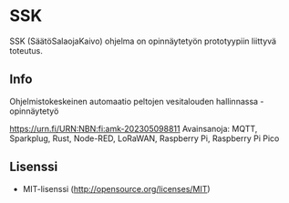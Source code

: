 # SSK

SSK (SäätöSalaojaKaivo) ohjelma on opinnäytetyön prototyypiin liittyvä toteutus.

## Info

Ohjelmistokeskeinen automaatio peltojen vesitalouden hallinnassa -opinnäytetyö

https://urn.fi/URN:NBN:fi:amk-202305098811
Avainsanoja: MQTT, Sparkplug, Rust, Node-RED, LoRaWAN, Raspberry Pi, Raspberry Pi Pico

## Lisenssi

- MIT-lisenssi (http://opensource.org/licenses/MIT)